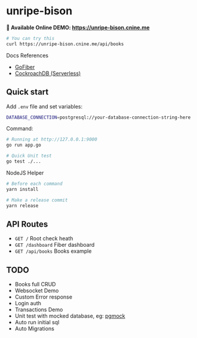 # unripe-bison

**👏 Available Online DEMO: https://unripe-bison.cnine.me**

``` bash
# You can try this
curl https://unripe-bison.cnine.me/api/books
```

Docs References

- [GoFiber](https://docs.gofiber.io/)
- [CockroachDB (Serverless)](https://www.cockroachlabs.com/)

## Quick start

Add `.env` file and set variables:

``` bash
DATABASE_CONNECTION=postgresql://your-database-connection-string-here
```

Command:

``` bash
# Running at http://127.0.0.1:9000
go run app.go

# Quick Unit test
go test ./...
```

NodeJS Helper

``` bash
# Before each command
yarn install

# Make a release commit
yarn release
```

## API Routes

- `GET /` Root check heath
- `GET /dashboard` Fiber dashboard
- `GET /api/books` Books example

## TODO

- Books full CRUD
- Websocket Demo
- Custom Error response
- Login auth
- Transactions Demo
- Unit test with mocked database, eg: [pgmock](https://github.com/jackc/pgmock)
- Auto run initial sql
- Auto Migrations
